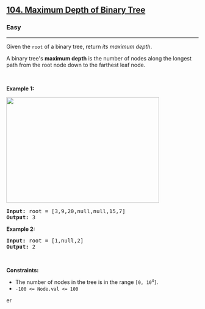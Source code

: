 <h2><a href="https://leetcode.com/problems/maximum-depth-of-binary-tree/">104. Maximum Depth of Binary Tree</a></h2><h3>Easy</h3><hr><div><p>Given the <code>root</code> of a binary tree, return <em>its maximum depth</em>.</p>

<p>A binary tree's <strong>maximum depth</strong>&nbsp;is the number of nodes along the longest path from the root node down to the farthest leaf node.</p>

<p>&nbsp;</p>
<p><strong>Example 1:</strong></p>
<img alt="" src="https://assets.leetcode.com/uploads/2020/11/26/tmp-tree.jpg" style="width: 400px; height: 277px;">
<pre><strong>Input:</strong> root = [3,9,20,null,null,15,7]
<strong>Output:</strong> 3
</pre>

<p><strong>Example 2:</strong></p>

<pre><strong>Input:</strong> root = [1,null,2]
<strong>Output:</strong> 2
</pre>

<p>&nbsp;</p>
<p><strong>Constraints:</strong></p>

<ul>
	<li>The number of nodes in the tree is in the range <code>[0, 10<sup>4</sup>]</code>.</li>
	<li><code>-100 &lt;= Node.val &lt;= 100</code></li>
</ul>
</div>
<div>
er
